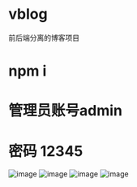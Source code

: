 # vblog
前后端分离的博客项目
# npm i 
# 管理员账号admin
# 密码 12345
![image](https://user-images.githubusercontent.com/91257152/230282056-6b2c7258-967d-4674-9554-34649f4b6994.png)
![image](https://user-images.githubusercontent.com/91257152/230282272-4794b9a5-c726-45f5-af70-68c1a79790e6.png)
![image](https://user-images.githubusercontent.com/91257152/230282306-a4079867-7af8-498e-8257-a98ebe5d9f7b.png)
![image](https://user-images.githubusercontent.com/91257152/230282376-a9b7cded-b67e-4633-b516-70b3517ad2f4.png)
